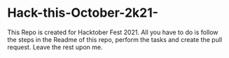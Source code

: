 # Hack-this-October-2k21-
This Repo is created for Hacktober Fest 2021. All you have to do is follow the steps in  the Readme of this repo, perform the tasks and create the pull request. Leave the rest upon me. 
